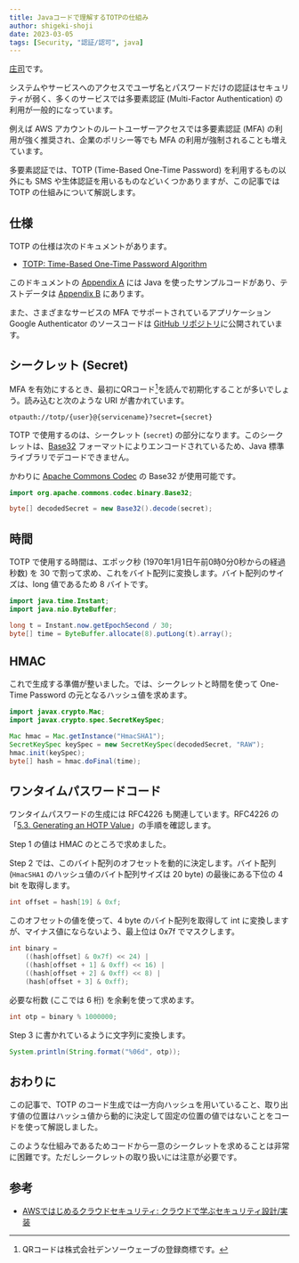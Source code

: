 ```yaml
---
title: Javaコードで理解するTOTPの仕組み
author: shigeki-shoji
date: 2023-03-05
tags: [Security, "認証/認可", java]
---
```


[庄司](https://github.com/edward-mamezou)です。

システムやサービスへのアクセスでユーザ名とパスワードだけの認証はセキュリティが弱く、多くのサービスでは多要素認証 (Multi-Factor Authentication) の利用が一般的になっています。

例えば AWS アカウントのルートユーザーアクセスでは多要素認証 (MFA) の利用が強く推奨され、企業のポリシー等でも MFA の利用が強制されることも増えています。

多要素認証では、TOTP (Time-Based One-Time Password) を利用するもの以外にも SMS や生体認証を用いるものなどいくつかありますが、この記事では TOTP の仕組みについて解説します。

## 仕様

TOTP の仕様は次のドキュメントがあります。

- [TOTP: Time-Based One-Time Password Algorithm](https://tools.ietf.org/html/rfc6238)

このドキュメントの [Appendix A](https://www.rfc-editor.org/rfc/rfc6238#appendix-A) には Java を使ったサンプルコードがあり、テストデータは [Appendix B](https://www.rfc-editor.org/rfc/rfc6238#appendix-B) にあります。

また、さまざまなサービスの MFA でサポートされているアプリケーション Google Authenticator のソースコードは [GitHub リポジトリ](https://github.com/google/google-authenticator)に公開されています。

## シークレット (Secret)

MFA を有効にするとき、最初にQRコード[^1]を読んで初期化することが多いでしょう。読み込むと次のような URI が書かれています。

```text
otpauth://totp/{user}@{servicename}?secret={secret}
```

TOTP で使用するのは、シークレット (`secret`) の部分になります。このシークレットは、[Base32](https://www.rfc-editor.org/rfc/rfc4648#section-6) フォーマットによりエンコードされているため、Java 標準ライブラリでデコードできません。

かわりに [Apache Commons Codec](https://commons.apache.org/proper/commons-codec/) の Base32 が使用可能です。

```java
import org.apache.commons.codec.binary.Base32;

byte[] decodedSecret = new Base32().decode(secret);
```

## 時間

TOTP で使用する時間は、エポック秒 (1970年1月1日午前0時0分0秒からの経過秒数) を 30 で割って求め、これをバイト配列に変換します。バイト配列のサイズは、long 値であるため 8 バイトです。

```java
import java.time.Instant;
import java.nio.ByteBuffer;

long t = Instant.now.getEpochSecond / 30;
byte[] time = ByteBuffer.allocate(8).putLong(t).array();
```

## HMAC

これで生成する準備が整いました。では、シークレットと時間を使って One-Time Password の元となるハッシュ値を求めます。

```java
import javax.crypto.Mac;
import javax.crypto.spec.SecretKeySpec;

Mac hmac = Mac.getInstance("HmacSHA1");
SecretKeySpec keySpec = new SecretKeySpec(decodedSecret, "RAW");
hmac.init(keySpec);
byte[] hash = hmac.doFinal(time);
```

## ワンタイムパスワードコード

ワンタイムパスワードの生成には RFC4226 も関連しています。RFC4226 の「[5.3. Generating an HOTP Value](https://www.rfc-editor.org/rfc/rfc4226#section-5.3)」の手順を確認します。

Step 1 の値は HMAC のところで求めました。

Step 2 では、このバイト配列のオフセットを動的に決定します。バイト配列 (`HmacSHA1` のハッシュ値のバイト配列サイズは 20 byte) の最後にある下位の 4 bit を取得します。

```java
int offset = hash[19] & 0xf;
```

このオフセットの値を使って、4 byte のバイト配列を取得して int に変換しますが、マイナス値にならないよう、最上位は 0x7f でマスクします。

```java
int binary =
    ((hash[offset] & 0x7f) << 24) |
    ((hash[offset + 1] & 0xff) << 16) |
    ((hash[offset + 2] & 0xff) << 8) |
    (hash[offset + 3] & 0xff);
```

必要な桁数 (ここでは 6 桁) を余剰を使って求めます。

```java
int otp = binary % 1000000;
```

Step 3 に書かれているように文字列に変換します。

```java
System.println(String.format("%06d", otp));
```

## おわりに

この記事で、TOTP のコード生成では一方向ハッシュを用いていること、取り出す値の位置はハッシュ値から動的に決定して固定の位置の値ではないことをコードを使って解説しました。

このような仕組みであるためコードから一意のシークレットを求めることは非常に困難です。ただしシークレットの取り扱いには注意が必要です。

## 参考

- [AWSではじめるクラウドセキュリティ: クラウドで学ぶセキュリティ設計/実装](https://www.amazon.co.jp/dp/4910313036)

[^1]: QRコードは株式会社デンソーウェーブの登録商標です。
